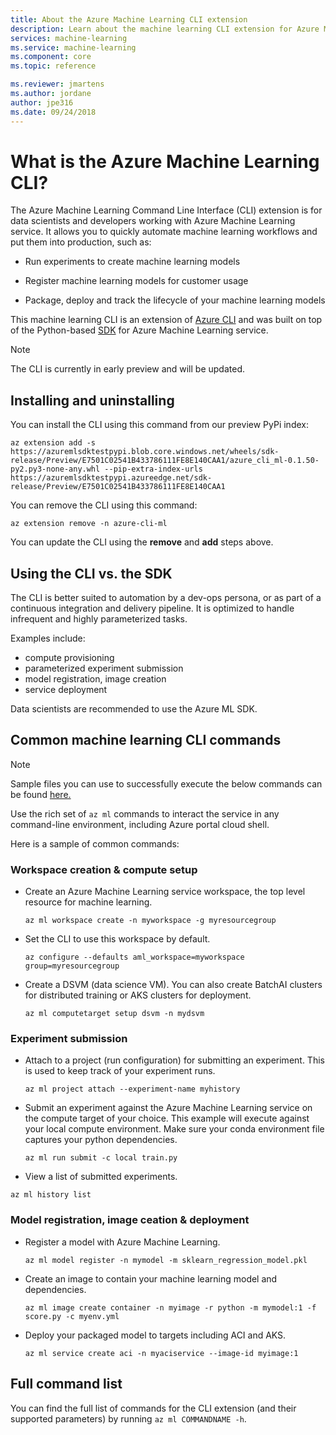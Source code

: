 ```yaml
---
title: About the Azure Machine Learning CLI extension
description: Learn about the machine learning CLI extension for Azure Machine Learning. 
services: machine-learning
ms.service: machine-learning
ms.component: core
ms.topic: reference

ms.reviewer: jmartens
ms.author: jordane
author: jpe316
ms.date: 09/24/2018
---
```


# What is the Azure Machine Learning CLI?

The Azure Machine Learning Command Line Interface (CLI) extension is for data scientists and developers working with Azure Machine Learning service. It allows you to quickly automate machine learning workflows and put them into production, such as:
+ Run experiments to create machine learning models

+ Register machine learning models for customer usage

+ Package, deploy and track the lifecycle of your machine learning models

This machine learning CLI is an extension of [Azure CLI](https://docs.microsoft.com/cli/azure/?view=azure-cli-latest) and was built on top of the Python-based <a href="http://aka.ms/aml-sdk" target="_blank">SDK</a> for Azure Machine Learning service.

> [!NOTE]
> The CLI is currently in early preview and will be updated.

## Installing and uninstalling

You can install the CLI using this command from our preview PyPi index:
```AzureCLI
az extension add -s https://azuremlsdktestpypi.blob.core.windows.net/wheels/sdk-release/Preview/E7501C02541B433786111FE8E140CAA1/azure_cli_ml-0.1.50-py2.py3-none-any.whl --pip-extra-index-urls  https://azuremlsdktestpypi.azureedge.net/sdk-release/Preview/E7501C02541B433786111FE8E140CAA1
```

You can remove the CLI using this command:
```AzureCLI
az extension remove -n azure-cli-ml
```

You can update the CLI using the **remove** and **add** steps above.

## Using the CLI vs. the SDK
The CLI is better suited to automation by a dev-ops persona, or as part of a continuous integration and delivery pipeline. It is optimized to handle infrequent and highly parameterized tasks. 

Examples include:
- compute provisioning
- parameterized experiment submission
- model registration, image creation
- service deployment

Data scientists are recommended to use the Azure ML SDK.

## Common machine learning CLI commands
> [!NOTE]
> Sample files you can use to successfully execute the below commands can be found [here.](https://github.com/Azure/MachineLearningNotebooks/tree/cli/cli)

Use the rich set of `az ml` commands to interact the service in any command-line environment, including Azure portal cloud shell.

Here is a sample of common commands:

### Workspace creation & compute setup

+ Create an Azure Machine Learning service workspace, the top level resource for machine learning.
   ```AzureCLI
   az ml workspace create -n myworkspace -g myresourcegroup
   ```

+ Set the CLI to use this workspace by default.
   ```AzureCLI
   az configure --defaults aml_workspace=myworkspace group=myresourcegroup
   ```

+ Create a DSVM (data science VM). You can also create BatchAI clusters for distributed training or AKS clusters for deployment.
  ```AzureCLI
  az ml computetarget setup dsvm -n mydsvm
  ```

### Experiment submission
+ Attach to a project (run configuration) for submitting an experiment. This is used to keep track of your experiment runs.
  ```AzureCLI
  az ml project attach --experiment-name myhistory
  ```

+ Submit an experiment against the Azure Machine Learning service on the compute target of your choice. This example will execute against your local compute environment. Make sure your conda environment file captures your python dependencies.

  ```AzureCLI
  az ml run submit -c local train.py
  ```

+ View a list of submitted experiments.
```AzureCLI
az ml history list
```

### Model registration, image ceation & deployment

+ Register a model with Azure Machine Learning.
  ```AzureCLI
  az ml model register -n mymodel -m sklearn_regression_model.pkl
  ```

+ Create an image to contain your machine learning model and dependencies. 
  ```AzureCLI
  az ml image create container -n myimage -r python -m mymodel:1 -f score.py -c myenv.yml
  ```

+ Deploy your packaged model to targets including ACI and AKS.
  ```AzureCLI
  az ml service create aci -n myaciservice --image-id myimage:1
  ```
    
## Full command list
You can find the full list of commands for the CLI extension (and their supported parameters) by running ```az ml COMMANDNAME -h```. 
